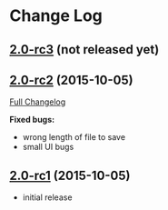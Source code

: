 # Change Log

## [2.0-rc3](https://github.com/goriy/sif/releases/tag/v.2.0-rc3) (not released yet)

## [2.0-rc2](https://github.com/goriy/sif/releases/tag/v.2.0-rc2) (2015-10-05)

[Full Changelog](https://github.com/goriy/sif/compare/v.2.0-rc1...v.2.0-rc2)

**Fixed bugs:**

* wrong length of file to save
* small UI bugs

## [2.0-rc1](https://github.com/goriy/sif/releases/tag/v.2.0-rc1) (2015-10-05)

* initial release